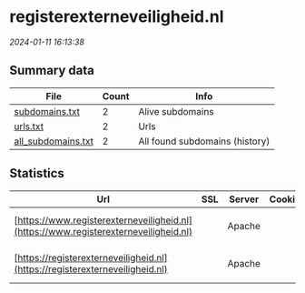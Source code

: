# registerexterneveiligheid.nl
*2024-01-11 16:13:38*
## Summary data
| File       | Count | Info |
|------------|-------|------|
|[subdomains.txt](/data/registerexterneveiligheid.nl/subdomains.txt)|2|Alive subdomains|
|[urls.txt](/data/registerexterneveiligheid.nl/urls.txt)|2|Urls|
|[all_subdomains.txt](/data/registerexterneveiligheid.nl/all_subdomains.txt)|2|All found subdomains (history)|
## Statistics
| Url | SSL | Server | Cookie | HSTS | CSP | XFO | XXP | RP | Tech |Title |
|------------|-------|------|------|------|------|------|------|------|------|------|
|[https://www.registerexterneveiligheid.nl](https://www.registerexterneveiligheid.nl)| |Apache| |:white_check_mark: | |:white_check_mark: | |:white_check_mark: |Apache HTTP Serv...|Register Externe...|
|[https://registerexterneveiligheid.nl](https://registerexterneveiligheid.nl)| |Apache| |:white_check_mark: | |:white_check_mark: | |:white_check_mark: |Apache HTTP Serv...|301 Moved Perman...|